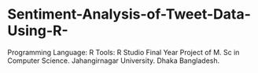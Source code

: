 # Sentiment-Analysis-of-Tweet-Data-Using-R-
Programming Language: R  Tools: R Studio  Final Year Project of M. Sc in Computer Science.  Jahangirnagar University.  Dhaka Bangladesh. 
